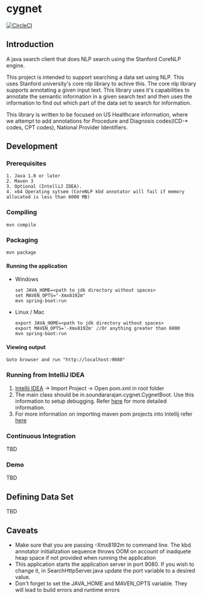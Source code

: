 # cygnet
[![CircleCI](https://circleci.com/gh/soundarmoorthy/cygnet.svg?style=svg)](https://circleci.com/gh/soundarmoorthy/cygnet)
## Introduction
A java search client that does NLP search using the Stanford CoreNLP engine.

This project is intended to support searching a data set using NLP. This uses Stanford university's core nlp library to achive this. The core nlp library supports annotating a given input text. This library uses it's capabilities to annotate the semantic information in a given search text and then uses the information to find out which part of the data set to search for information. 

This library is written to be focused on US Healthcare information, where we attempt to add annotations for Procedure and Diagnosis codes(ICD-* codes, CPT codes), National Provider Identifiers.

## Development
### Prerequisites

    1. Java 1.8 or later
    2. Maven 3
    3. Optional (IntelliJ IDEA).
    4. x64 Operating sytsem (CoreNLP kbd annotator will fail if memory allocated is less than 6000 MB)

### Compiling

    mvn compile

### Packaging

    mvn package

#### Running the application
* Windows

      set JAVA_HOME=<path to jdk directory without spaces>
      set MAVEN_OPTS="-Xmx8192m"
      mvn spring-boot:run
* Linux / Mac

      export JAVA_HOME=<path to jdk directory without spaces>
      export MAVEN_OPTS='-Xmx8192m' //Or anything greater than 6000
      mvn spring-boot:run

#### Viewing output

    Goto browser and run "http://localhost:9080"

### Running from IntelliJ IDEA
1. [Intellij IDEA](https://www.jetbrains.com/idea/download/#section=windows) -> Import Project -> Open pom.xml in root folder
2. The main class should be in.soundararajan.cygnet.CygnetBoot. Use this information to setup debugging. Refer [here](https://www.jetbrains.com/help/idea/run-debug-configuration-application.html) for more detailed information.
3. For more information on importing maven pom projects into Intellij refer [here](https://www.jetbrains.com/help/idea/maven-support.html)

### Continuous Integration
TBD

### Demo
TBD

## Defining Data Set

TBD

## Caveats
* Make sure that you are passing -Xmx8192m to command line. The kbd annotator initialization sequence throws OOM on account of inadquete heap space if not provided when running the application
* This application starts the application server in port 9080. If you wish to change it, in SearchHttpServer.java update the port variable to a desired value.
* Don't forget to set the JAVA_HOME and MAVEN_OPTS variable. They will lead to build errors and runtime errors
